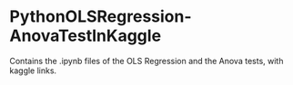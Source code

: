 # PythonOLSRegression-AnovaTestInKaggle
Contains the .ipynb files of the OLS Regression and the Anova tests, with kaggle links.
